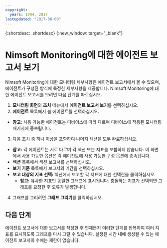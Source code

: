 ```yaml
---
copyright:
  years: 1994, 2017
lastupdated: "2017-06-09"
---
```


{:shortdesc: .shortdesc}
{:new_window: target="_blank"}

# Nimsoft Monitoring에 대한 에이전트 보고서 보기

Nimsoft Monitoring에 대한 모니터링 세부사항은 에이전트 보고서에서 볼 수 있으며, 에이전트가 구성된 방식에 특정한 세부사항을 제공합니다. Nimsoft Monitoring에 대한 에이전트 보고서를 보려면 다음 단계를 따르십시오.

1. **모니터링 화면**의 **조치** 메뉴에서 **에이전트 보고서 보기**를 선택하십시오.
2. **에이전트** 목록에서 볼 에이전트를 선택하십시오.
  * **참고:** 사용 가능한 에이전트는 디바이스에 따라 다르며 디바이스에 적용된 모니터링 패키지에 종속됩니다.
3. 다음 조치 중 하나 이상을 포함하여 나머지 섹션을 모두 완료하십시오.
  * **참고:** 각 에이전트는 서로 다르며 각 섹션 또는 지표를 포함하지 않습니다. 이 화면에서 사용 가능한 옵션은 각 에이전트에 사용 가능한 구성 옵션에 종속됩니다.
  * **섹션** 목록에서 섹션 보고서를 선택하십시오.
  * **보기 기준** 목록에서 보고서의 기간을 선택하십시오.
  * **보고 대상의 지표 선택:** 섹션에서 보고할 각 지표에 대한 선택란을 클릭하십시오.
    * **참고:** 유사한 지표만 동일한 그래프에 표시됩니다. 충돌하는 지표가 선택되면 그래프를 요청한 후 오류가 발생합니다.
4. 그래프를 그리려면 **그래프 그리기**를 클릭하십시오.

## 다음 단계

에이전트 보고서에 대한 보고서를 작성한 후 언제든지 이러한 단계를 반복하여 여러 지표를 표시하도록 그래프를 다시 그릴 수 있습니다. 설정된 시간 내에 생성될 수 있는 에이전트 보고서의 수에는 제한이 없습니다.
